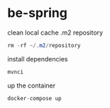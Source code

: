 # be-spring

clean local cache .m2 repository

```java
rm -rf ~/.m2/repository
````

install dependencies
```java
mvnci
```

up the container
```java
docker-compose up
```
